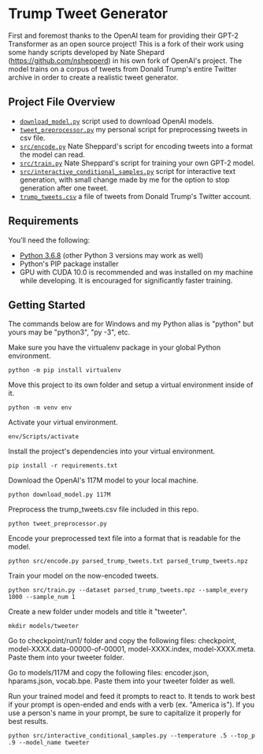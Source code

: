 # Trump Tweet Generator

First and foremost thanks to the OpenAI team for providing their GPT-2 Transformer as an open source project! This is a fork of their work using some handy scripts developed by Nate Shepard (https://github.com/nshepperd) in his own fork of OpenAI's project. The model trains on a corpus of tweets from Donald Trump's entire Twitter archive in order to create a realistic tweet generator.

## Project File Overview

- [`download_model.py`](download_model.py) script used to download OpenAI models.
- [`tweet_preprocessor.py`](tweet_preprocessor.py) my personal script for preprocessing tweets in csv file.
- [`src/encode.py`](src/encode.py) Nate Sheppard's script for encoding tweets into a format the model can read.
- [`src/train.py`](src/train.py) Nate Sheppard's script for training your own GPT-2 model.
- [`src/interactive_conditional_samples.py`](src/interactive_conditional_samples.py) script for interactive text generation, with small change made by me for the option to stop generation after one tweet.
- [`trump_tweets.csv`](trump_tweets.csv) a file of tweets from Donald Trump's Twitter account.

## Requirements

You’ll need the following:

- [Python 3.6.8](https://www.python.org/downloads/release/python-368/) (other Python 3 versions may work as well)
- Python's PIP package installer
- GPU with CUDA 10.0 is recommended and was installed on my machine while developing. It is encouraged for significantly faster training.

## Getting Started

The commands below are for Windows and my Python alias is "python" but yours may be "python3", "py -3", etc.

Make sure you have the virtualenv package in your global Python environment.

```
python -m pip install virtualenv
```

Move this project to its own folder and setup a virtual environment inside of it.

```
python -m venv env
```

Activate your virtual environment.

```
env/Scripts/activate
```

Install the project's dependencies into your virtual environment.

```
pip install -r requirements.txt
```

Download the OpenAI's 117M model to your local machine.

```
python download_model.py 117M
```

Preprocess the trump_tweets.csv file included in this repo.

```
python tweet_preprocessor.py
```

Encode your preprocessed text file into a format that is readable for the model.

```
python src/encode.py parsed_trump_tweets.txt parsed_trump_tweets.npz
```

Train your model on the now-encoded tweets.

```
python src/train.py --dataset parsed_trump_tweets.npz --sample_every 1000 --sample_num 1
```

Create a new folder under models and title it "tweeter".

```
mkdir models/tweeter
```

Go to checkpoint/run1/ folder and copy the following files: checkpoint, model-XXXX.data-00000-of-00001, model-XXXX.index, model-XXXX.meta. Paste them into your tweeter folder.

Go to models/117M and copy the following files: encoder.json, hparams.json, vocab.bpe. Paste them into your tweeter folder as well.

Run your trained model and feed it prompts to react to. It tends to work best if your prompt is open-ended and ends with a verb (ex. "America is"). If you use a person's name in your prompt, be sure to capitalize it properly for best results.

```
python src/interactive_conditional_samples.py --temperature .5 --top_p .9 --model_name tweeter
```
